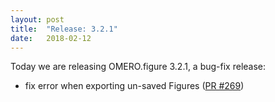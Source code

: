 ```yaml
---
layout: post
title:  "Release: 3.2.1"
date:   2018-02-12
---
```


Today we are releasing OMERO.figure 3.2.1, a bug-fix release:

- fix error when exporting un-saved Figures
  ([PR #269](https://github.com/ome/omero-figure/pull/269))
